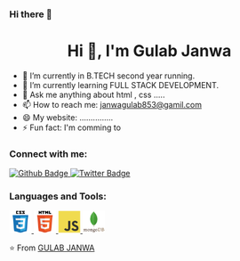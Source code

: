 ### Hi there 👋

 <h1 align="center">Hi 👋, I'm Gulab Janwa</h1>

- 🔭 I’m currently in B.TECH second year running.
- 🌱 I’m currently learning FULL STACK DEVELOPMENT.
- 💬 Ask me anything about html , css .....
- 📫 How to reach me: janwagulab853@gamil.com
- 😄 My website: ...............
- ⚡ Fun fact: I'm comming to 
  
### Connect with me:
<div id="badges">
  <a href="https://github.com/gulabjanwa">
    <img src="https://img.shields.io/badge/Github-white?style=for-the-badge&logo=Github&logoColor=black" alt="Github Badge"/>
  </a>
 
   <a href="">
    <img src="https://img.shields.io/badge/Twitter-blue?style=for-the-badge&logo=twitter&logoColor=white" alt="Twitter Badge"/>
  </a>
</div>

<h3 align="left">Languages and Tools:</h3>
<p align="left"> <a href="https://www.w3schools.com/css/" target="_blank" rel="noreferrer"> <img src="https://raw.githubusercontent.com/devicons/devicon/master/icons/css3/css3-original-wordmark.svg" alt="css3" width="40" height="40"/> </a> <a href="https://www.w3.org/html/" target="_blank" rel="noreferrer"> <img src="https://raw.githubusercontent.com/devicons/devicon/master/icons/html5/html5-original-wordmark.svg" alt="html5" width="40" height="40"/> </a> <a href="https://developer.mozilla.org/en-US/docs/Web/JavaScript" target="_blank" rel="noreferrer"> <img src="https://raw.githubusercontent.com/devicons/devicon/master/icons/javascript/javascript-original.svg" alt="javascript" width="40" height="40"/> </a> <a href="https://www.mongodb.com/" target="_blank" rel="noreferrer"> <img src="https://raw.githubusercontent.com/devicons/devicon/master/icons/mongodb/mongodb-original-wordmark.svg" alt="mongodb" width="40" height="40"/> </a> </p>






⭐️ From [GULAB JANWA](https://github.com/gulabjanwa)
